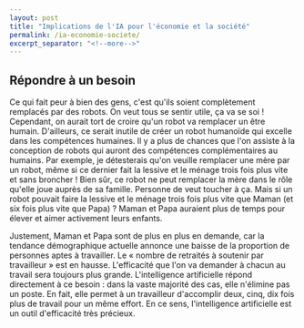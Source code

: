 ```yaml
---
layout: post
title: "Implications de l'IA pour l'économie et la société"
permalink: /ia-economie-societe/
excerpt_separator: "<!--more-->"
---
```


<style>
	div.post p {
		text-align: justify;
		font-size: 0.9rem;
		line-height: 1.5rem;
		font-family: serif;
	}
</style>

## Répondre à un besoin

Ce qui fait peur à bien des gens, c'est qu'ils soient complètement remplacés par des robots. On veut tous se sentir utile, ça va se soi ! Cependant, on aurait tort de croire qu'un robot va remplacer un être humain. D'ailleurs, ce serait inutile de créer un robot humanoïde qui excelle dans les compétences humaines. Il y a plus de chances que l'on assiste à la conception de robots qui auront des compétences complémentaires au humains. Par exemple, je détesterais qu'on veuille remplacer une mère par un robot, même si ce dernier fait la lessive et le ménage trois fois plus vite et sans broncher ! Bien sûr, ce robot ne peut remplacer la mère dans le rôle qu'elle joue auprès de sa famille. Personne de veut toucher à ça. Mais si un robot pouvait faire la lessive et le ménage trois fois plus vite que Maman (et six fois plus vite que Papa) ? Maman et Papa auraient plus de temps pour élever et aimer activement leurs enfants.

Justement, Maman et Papa sont de plus en plus en demande, car la tendance démographique actuelle annonce une baisse de la proportion de personnes aptes à travailler. Le « nombre de retraités à soutenir par travailleur » est en hausse. L'efficacité que l'on va demander à chacun au travail sera toujours plus grande. L'intelligence artificielle répond directement à ce besoin : dans la vaste majorité des cas, elle n'élimine pas un poste. En fait, elle permet à un travailleur d'accomplir deux, cinq, dix fois plus de travail pour un même effort. En ce sens, l'intelligence artificielle est un outil d'efficacité très précieux.